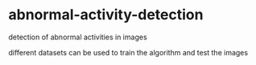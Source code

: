 # abnormal-activity-detection

detection of abnormal activities in images

different datasets can be used to train the algorithm and test the images
